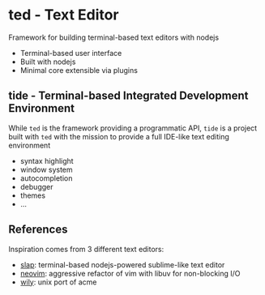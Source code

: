 ted - Text Editor
=================

Framework for building terminal-based text editors with nodejs

  * Terminal-based user interface
  * Built with nodejs
  * Minimal core extensible via plugins

tide - Terminal-based Integrated Development Environment
--------------------------------------------------------

While `ted` is the framework providing a programmatic API, `tide` is a project built with `ted`
with the mission to provide a full IDE-like text editing environment

  * syntax highlight
  * window system
  * autocompletion
  * debugger
  * themes
  * ...
  
References
----------

Inspiration comes from 3 different text editors:

  * [slap](https://github.com/slap-editor/slap): terminal-based nodejs-powered sublime-like text editor
  * [neovim](https://neovim.io/): aggressive refactor of vim with libuv for non-blocking I/O
  * [wily](http://www.cs.yorku.ca/~oz/wily/index.html): unix port of acme

